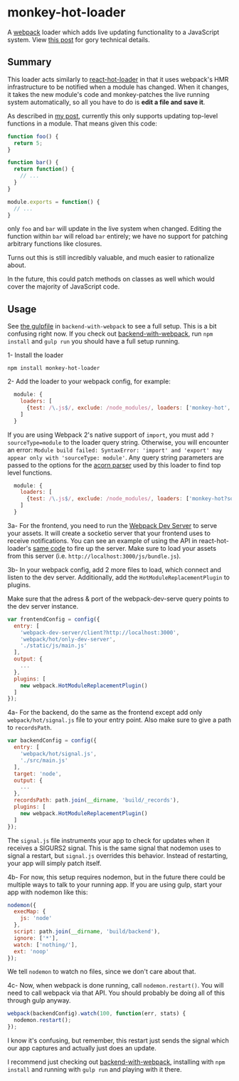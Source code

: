 
# monkey-hot-loader

A [webpack](http://webpack.github.io/docs/) loader which adds live
updating functionality to a JavaScript system. View
[this post](http://jlongster.com/Backend-Apps-with-Webpack--Part-III)
for gory technical details.

## Summary

This loader acts similarly to
[react-hot-loader](http://gaearon.github.io/react-hot-loader/) in that
it uses webpack's HMR infrastructure to be notified when a module has
changed. When it changes, it takes the new module's code and
monkey-patches the live running system automatically, so all you have
to do is **edit a file and save it**.

As described in
[my post](http://jlongster.com/Backend-Apps-with-Webpack--Part-III),
currently this only supports updating top-level functions in a module.
That means given this code:

```js
function foo() {
  return 5;
}

function bar() {
  return function() {
    // ...
  }
}

module.exports = function() {
  // ...
}
```

only `foo` and `bar` will update in the live system when changed.
Editing the function within `bar` will reload `bar` entirely; we have
no support for patching arbitrary functions like closures.

Turns out this is still incredibly valuable, and much easier to
rationalize about.

In the future, this could patch methods on classes as well which would
cover the majority of JavaScript code.

## Usage

See [the gulpfile](https://github.com/jlongster/backend-with-webpack/blob/master/gulpfile.js) in `backend-with-webpack` to see a full setup. This is a bit confusing right now. If you check out [backend-with-webpack](https://github.com/jlongster/backend-with-webpack), run `npm install` and `gulp run` you should have a full setup running.

1- Install the loader

```
npm install monkey-hot-loader
```

2- Add the loader to your webpack config, for example:

```js
  module: {
    loaders: [
      {test: /\.js$/, exclude: /node_modules/, loaders: ['monkey-hot', 'babel'] },
    ]
  }
```

If you are using Webpack 2's native support of `import`, you must add `?sourceType=module` to the loader query string. Otherwise, you will encounter an error: `Module build failed: SyntaxError: 'import' and 'export' may appear only with 'sourceType: module'`. Any query string parameters are passed to the options for the [acorn parser](https://github.com/ternjs/acorn) used by this loader to find top level functions.
```js
  module: {
    loaders: [
      {test: /\.js$/, exclude: /node_modules/, loaders: ['monkey-hot?sourceType=module', 'babel'] },
    ]
  }
```


3a- For the frontend, you need to run the [Webpack Dev Server](http://webpack.github.io/docs/webpack-dev-server.html) to serve your assets. It will create a socketio server that your frontend uses to receive notifications. You can see an example of using the API in react-hot-loader's [same code](https://github.com/gaearon/react-hot-boilerplate/blob/master/server.js) to fire up the server. Make sure to load your assets from this server (i.e. `http://localhost:3000/js/bundle.js`).

3b- In your webpack config, add 2 more files to load, which connect and listen to the dev server. Additionally, add the `HotModuleReplacementPlugin` to plugins.

Make sure that the adress & port of the webpack-dev-serve query points to the dev server instance.

```js
var frontendConfig = config({
  entry: [
    'webpack-dev-server/client?http://localhost:3000',
    'webpack/hot/only-dev-server',
    './static/js/main.js'
  ],
  output: {
    ...
  },
  plugins: [
    new webpack.HotModuleReplacementPlugin()
  ]
});
```

4a- For the backend, do the same as the frontend except add only `webpack/hot/signal.js` file to your entry point. Also make sure to give a path to `recordsPath`.

```js
var backendConfig = config({
  entry: [
    'webpack/hot/signal.js',
    './src/main.js'
  ],
  target: 'node',
  output: {
    ...
  },
  recordsPath: path.join(__dirname, 'build/_records'),
  plugins: [
    new webpack.HotModuleReplacementPlugin()
  ]
});
```

The `signal.js` file instruments your app to check for updates when it receives a SIGURS2 signal. This is the same signal that nodemon uses to signal a restart, but `signal.js` overrides this behavior. Instead of restarting, your app will simply patch itself.

4b- For now, this setup requires nodemon, but in the future there could be multiple ways to talk to your running app. If you are using gulp, start your app with nodemon like this:

```js
nodemon({
  execMap: {
    js: 'node'
  },
  script: path.join(__dirname, 'build/backend'),
  ignore: ['*'],
  watch: ['nothing/'],
  ext: 'noop'
});
```

We tell `nodemon` to watch no files, since we don't care about that.

4c- Now, when webpack is done running, call `nodemon.restart()`. You will need to call webpack via that API. You should probably be doing all of this through gulp anyway.

```js
webpack(backendConfig).watch(100, function(err, stats) {
  nodemon.restart();
});
```

I know it's confusing, but remember, this restart just sends the signal which our app captures and actually just does an update.

I recommend just checking out [backend-with-webpack](https://github.com/jlongster/backend-with-webpack), installing with `npm install` and running with `gulp run` and playing with it there.
